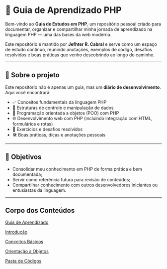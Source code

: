 # 🐘 Guia de Aprendizado PHP

Bem-vindo ao **Guia de Estudos em PHP**, um repositório pessoal criado para documentar, organizar e compartilhar minha jornada de aprendizado na linguagem PHP — uma das bases da web moderna.

Este repositório é mantido por **Jefhter R. Cabral** e serve como um espaço de estudo contínuo, reunindo anotações, exemplos de código, desafios resolvidos e boas práticas que venho descobrindo ao longo do caminho.

---

## 📘 Sobre o projeto

Este repositório não é apenas um guia, mas um **diário de desenvolvimento**. Aqui você encontrará:

- ✅ Conceitos fundamentais da linguagem PHP
- 🔁 Estruturas de controle e manipulação de dados
- 🧩 Programação orientada a objetos (POO) com PHP
- 🌐 Desenvolvimento web com PHP (incluindo integração com HTML, formulários e rotas)
- 🧪 Exercícios e desafios resolvidos
- 🛠️ Boas práticas, dicas e anotações pessoais

---

## 🎯 Objetivos

- Consolidar meu conhecimento em PHP de forma prática e bem documentada;
- Servir como referência futura para revisão de conteúdos;
- Compartilhar conhecimento com outros desenvolvedores iniciantes ou entusiastas da linguagem.

---

## Corpo dos Conteúdos

[Guia de Aprendizado](https://github.com/Jefhter/php-learning/blob/main/content/Roadmap-PHP.md)

[Introdução](https://github.com/Jefhter/php-learning/blob/main/content/Intro.md)

[Conceitos Básicos](https://github.com/Jefhter/php-learning/blob/main/content/Conceitos-Base.md)

[Orientação a Objetos](https://github.com/Jefhter/php-learning/blob/main/content/OOP.md)

[Pasta de Códigos](https://github.com/Jefhter/php-learning/scripts/)